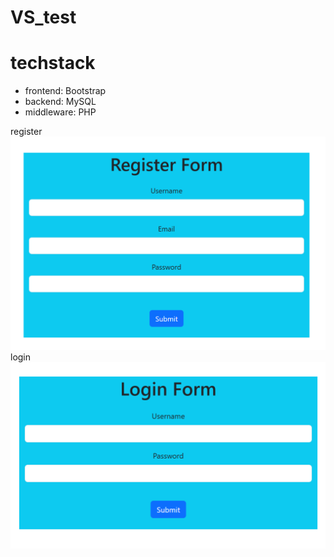 # VS_test
# techstack
- frontend: Bootstrap
- backend: MySQL
- middleware: PHP

register 
![register](blog/images/register.png)
login
![login](blog/images/login.png)